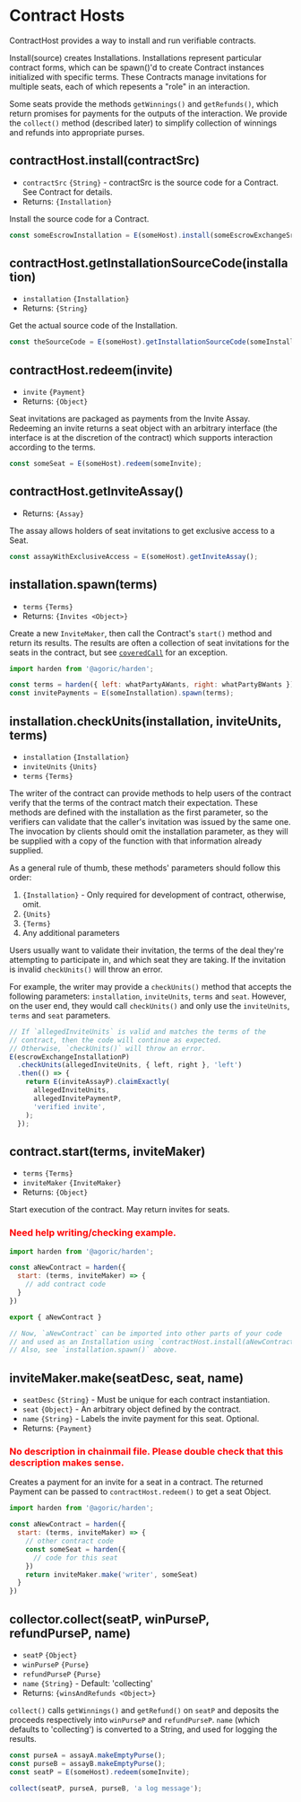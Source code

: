 # Contract Hosts

ContractHost provides a way to install and run verifiable contracts.

Install(source) creates Installations. Installations represent particular
contract forms, which can be spawn()'d to create Contract instances
initialized with specific terms. These Contracts manage invitations for
multiple seats, each of which repesents a "role" in an interaction.

Some seats provide the methods `getWinnings()` and `getRefunds()`, which return
promises for payments for the outputs of the interaction. We provide the
`collect()` method (described later) to simplify collection of winnings and
refunds into appropriate purses.

## contractHost.install(contractSrc)
- `contractSrc` `{String}` - contractSrc is the source code for a Contract. See Contract for details.
- Returns: `{Installation}`

Install the source code for a Contract.

```js
const someEscrowInstallation = E(someHost).install(someEscrowExchangeSrc);
```

## contractHost.getInstallationSourceCode(installation)
- `installation` `{Installation}`
- Returns: `{String}`

Get the actual source code of the Installation.

```js
const theSourceCode = E(someHost).getInstallationSourceCode(someInstallation);
```

## contractHost.redeem(invite)
- `invite` `{Payment}`
- Returns: `{Object}`

Seat invitations are packaged as payments from the Invite Assay. Redeeming an invite returns a seat object with an arbitrary interface (the interface is at the discretion of the contract) which supports interaction according to the terms.

```js
const someSeat = E(someHost).redeem(someInvite);
```

## contractHost.getInviteAssay()
- Returns: `{Assay}`

The assay allows holders of seat invitations to get exclusive access to a Seat.

```js
const assayWithExclusiveAccess = E(someHost).getInviteAssay();
```

## installation.spawn(terms)
- `terms` `{Terms}`
- Returns: `{Invites <Object>}`

Create a new `InviteMaker`, then call the Contract's `start()` method and return its results. The results are often a collection of seat invitations for the seats in the contract, but see [`coveredCall`](https://github.com/Agoric/ERTP/blob/master/core/coveredCall.js) for an exception.

```js
import harden from '@agoric/harden';

const terms = harden({ left: whatPartyAWants, right: whatPartyBWants });
const invitePayments = E(someInstallation).spawn(terms);
```

## installation.checkUnits(installation, inviteUnits, terms)
- `installation` `{Installation}`
- `inviteUnits` `{Units}`
- `terms` `{Terms}`

The writer of the contract can provide methods to help users of the contract verify that the terms of the contract match their expectation. These methods are defined with the installation as the first parameter, so the verifiers can validate that the caller's invitation was issued by the same one. The invocation by clients should omit the installation parameter, as they will be supplied with a copy of the function with that information already supplied.

As a general rule of thumb, these methods' parameters should follow this order:
1. `{Installation}` - Only required for development of contract, otherwise, omit.
2. `{Units}`
3. `{Terms}`
4. Any additional parameters

Users usually want to validate their invitation, the terms of the deal they're attempting to participate in, and which seat they are taking. If the invitation is invalid `checkUnits()` will throw an error.

For example, the writer may provide a `checkUnits()` method that accepts the following parameters: `installation`, `inviteUnits`, `terms` and `seat`. However, on the user end, they would call `checkUnits()` and only use the `inviteUnits`, `terms` and `seat` parameters.

```js
// If `allegedInviteUnits` is valid and matches the terms of the
// contract, then the code will continue as expected.
// Otherwise, `checkUnits()` will throw an error.
E(escrowExchangeInstallationP)
  .checkUnits(allegedInviteUnits, { left, right }, 'left')
  .then(() => {
    return E(inviteAssayP).claimExactly(
      allegedInviteUnits,
      allegedInvitePaymentP,
      'verified invite',
    );
  });
  ```

## contract.start(terms, inviteMaker)
- `terms` `{Terms}`
- `inviteMaker` `{InviteMaker}`
- Returns: `{Object}`

Start execution of the contract. May return invites for seats.

### <span style="color:red">Need help writing/checking example.</span>
```js
import harden from '@agoric/harden';

const aNewContract = harden({
  start: (terms, inviteMaker) => {
    // add contract code
  }
})

export { aNewContract }

// Now, `aNewContract` can be imported into other parts of your code
// and used as an Installation using `contractHost.install(aNewContract)`
// Also, see `installation.spawn()` above.
```

## inviteMaker.make(seatDesc, seat, name)
- `seatDesc` `{String}` - Must be unique for each contract instantiation.
- `seat` `{Object}` - An arbitrary object defined by the contract.
- `name` `{String}` - Labels the invite payment for this seat. Optional.
- Returns: `{Payment}`

### <span style="color:red">No description in chainmail file. Please double check that this description makes sense.</span>
Creates a payment for an invite for a seat in a contract. The returned Payment can be passed to `contractHost.redeem()` to get a seat Object.

```js
import harden from '@agoric/harden';

const aNewContract = harden({
  start: (terms, inviteMaker) => {
    // other contract code
    const someSeat = harden({
      // code for this seat
    })
    return inviteMaker.make('writer', someSeat)
  }
})
```

## collector.collect(seatP, winPurseP, refundPurseP, name)
- `seatP` `{Object}`
- `winPurseP` `{Purse}`
- `refundPurseP` `{Purse}`
- `name` `{String}` - Default: 'collecting'
- Returns: `{winsAndRefunds <Object>}`

`collect()` calls `getWinnings()` and `getRefund()` on `seatP` and deposits the proceeds respectively into `winPurseP` and `refundPurseP`. `name` (which defaults to 'collecting') is converted to a String, and used for logging the results.

```js
const purseA = assayA.makeEmptyPurse();
const purseB = assayB.makeEmptyPurse();
const seatP = E(someHost).redeem(someInvite);

collect(seatP, purseA, purseB, 'a log message');
```
